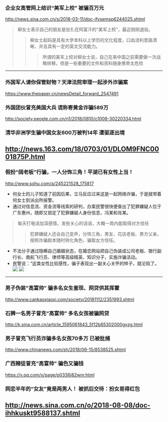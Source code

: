 ### 企业女高管网上结识“美军上校” 被骗百万元
http://news.sina.com.cn/s/2018-03-11/doc-ifysemsp6244025.shtml
>柳女士表示自己的朋友是驻扎在阿富汗的“美军上校”，最近刚刚退役。
>>柳女士起码是具有大学本科以上学历的文化程度，口齿流利思路清晰，并且具有一定的英文交流能力。
>>>所谓的美军上校对柳女士说，自己在来中国之前需要做一次战略转移。但是一些重要的文件和资料随身携带太危险
---
### 外国军人请你保管财物？天津法院审理一起涉外诈骗案
https://www.thepaper.cn/newsDetail_forward_2547491
### 外国团伙冒充美国大兵 谎称寄黄金诈骗589万
http://society.people.com.cn/n1/2018/0810/c1008-30220334.html
### 清华非洲学生骗中国女友600万被判14年 遭驱逐出境
http://news.163.com/18/0703/01/DLOM9FNC0001875P.html
---
### 假扮“阔老板”行骗，一人分饰三角！平湖已有女性上当！
http://www.sohu.com/a/245221528_175817
- 何女士的儿子知道了前因后果，立马反应过来这是一起网络诈骗，于是就带着何女士到派出所报警。
- 通过对信息流、资金流等线索的研判，办案民警很快便查出了犯罪嫌疑人位于广东惠州，随即又锁定了犯罪嫌疑人身份信息，冯某和肖某。
>每天打电话加深感情，发些关心的话语，大概一周内能取得对方信任
>>犯罪嫌疑人还会自己变声，分饰三角，男友、花店老板、男方父亲，按照诈骗剧本随时转化角色，骗取女方信任。
- 不法分子通过隐瞒自己婚姻状态，在婚恋网站把自己伪装成公司老板、银行副行长、南航飞行员、律师等高级精英、知识分子，实施诈骗活动。
- 民警说：“这类女性比较感性，骗子表现出一副关心关怀的样子，就沦陷了。
![](http://5b0988e595225.cdn.sohucs.com/images/20180804/c81bea0871b84c4d9991cbc177b4ec1e.jpeg)
![](http://5b0988e595225.cdn.sohucs.com/images/20180804/40ae8c1a803840e38f4f066407022f3d.jpeg)
---
### 男子伪装"高富帅” 骗多名女生套现、网贷供其挥霍
http://www.cankaoxiaoxi.com/society/20181112/2351993.shtml
### 石狮一名男子冒充“高富帅” 多名女孩被骗网贷
http://k.sina.com.cn/article_1595061843_5f12b65302000gyzg.html
### 男子冒充飞行员诈骗多名女孩70多万 已被批捕
http://www.chinanews.com/sh/2018/06-15/8538525.shtml
### 广西赌徒冒充“高富帅” 骗色又骗钱
https://v.qq.com/x/page/p0336i82wnr.html


### 网恋半年的“女友”竟是两男人！ 被抓后交待：扮女易得红包
http://news.sina.com.cn/o/2018-08-08/doc-ihhkuskt9588137.shtml
---